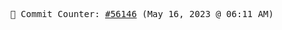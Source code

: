 <p align="center">
    <samp>
        📮 Commit Counter: <a href="https://github.com/Javascript-void0/Javascript-void0/commits/main">#56146</a> (May 16, 2023 @ 06:11 AM)
    </samp>
</p>